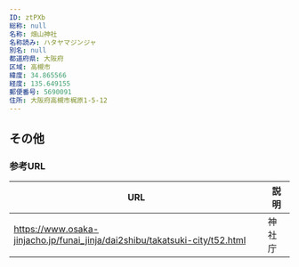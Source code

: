 ```yaml
---
ID: ztPXb
総称: null
名称: 畑山神社
名称読み: ハタヤマジンジャ
別名: null
都道府県: 大阪府
区域: 高槻市
緯度: 34.865566
経度: 135.649155
郵便番号: 5690091
住所: 大阪府高槻市梶原1-5-12
---
```


## その他

### 参考URL

| URL                                                                         | 説明   |
| --------------------------------------------------------------------------- | ------ |
| https://www.osaka-jinjacho.jp/funai_jinja/dai2shibu/takatsuki-city/t52.html | 神社庁 |

